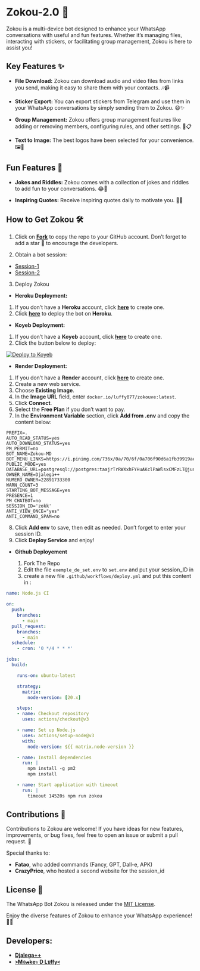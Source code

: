 # Zokou-2.0 🚀

Zokou is a multi-device bot designed to enhance your WhatsApp conversations with useful and fun features. Whether it’s managing files, interacting with stickers, or facilitating group management, Zokou is here to assist you!

## Key Features ✨

- **File Download:** Zokou can download audio and video files from links you send, making it easy to share them with your contacts. 🎶📹

- **Sticker Export:** You can export stickers from Telegram and use them in your WhatsApp conversations by simply sending them to Zokou. 😄✨

- **Group Management:** Zokou offers group management features like adding or removing members, configuring rules, and other settings. 👥📋

- **Text to Image:** The best logos have been selected for your convenience. 🖼️🎨

## Fun Features 🎉

- **Jokes and Riddles:** Zokou comes with a collection of jokes and riddles to add fun to your conversations. 😂🤔

- **Inspiring Quotes:** Receive inspiring quotes daily to motivate you. 💪🌟

## How to Get Zokou 🛠️

1. Click on **[Fork](https://github.com/Luffy2ndAccount/Zokou-english-v/fork)** to copy the repo to your GitHub account. Don’t forget to add a star 🌟 to encourage the developers.

2. Obtain a bot session: 

- [Session-1](https://zkscan.onrender.com)  
- [Session-2](https://zokouscan.onrender.com)  

3. Deploy Zokou
- **Heroku Deployment:**
1. If you don’t have a **Heroku** account, click [**here**](https://id.heroku.com/login) to create one.
2. Click [**here**](https://dashboard.heroku.com/new?template=https://github.com/Luffy2ndAccount/Zokou-english-v) to deploy the bot on **Heroku**.

- **Koyeb Deployment:**
1. If you don’t have a **Koyeb** account, click [**here**](https://app.koyeb.com/auth/signup) to create one.
2. Click the button below to deploy:

[![Deploy to Koyeb](https://www.koyeb.com/static/images/deploy/button.svg)](https://app.koyeb.com/deploy?name=zokouve&type=docker&image=docker.io%2Fluffy077%2Fzokouve%3Alatest&env%5BPREFIX%5D=.&env%5BAUTO_READ_STATUS%5D=yes&env%5BAUTO_DOWNLOAD_STATUS%5D=yes&env%5BPM_PERMIT%5D=no&env%5BBOT_NAME%5D=Zokou-MD&env%5BBOT_MENU_LINKS%5D=https%3A%2F%2Fi.pinimg.com%2F736x%2F0a%2F70%2F6f%2F0a706f90d6a1fb39919aedfbb7fdd8d3.jpg&env%5BPUBLIC_MODE%5D=yes&env%5BDATABASE_URL%5D=create+on+koyeb&env%5BOWNER_NAME%5D=Djalega%2B%2B&env%5BNUMERO_OWNER%5D=22891733300&env%5BWARN_COUNT%5D=3&env%5BSTARTING_BOT_MESSAGE%5D=yes&env%5BPRESENCE%5D=1&env%5BPM_CHATBOT%5D=no&env%5BSESSION_ID%5D=put+your+session&env%5BANTI_VIEW_ONCE%5D=yes&ports=8000%3Bhttp%3B%2F)

- **Render Deployment:**
1. If you don’t have a **Render** account, click [**here**](https://dashboard.render.com) to create one.
2. Create a new web service.  
3. Choose **Existing Image**.  
4. In the **Image URL** field, enter `docker.io/luffy077/zokouve:latest`.
5. Click **Connect**.  
6. Select the **Free Plan** if you don’t want to pay.
7. In the **Environment Variable** section, click **Add from .env** and copy the content below:

```env
PREFIX=.
AUTO_READ_STATUS=yes
AUTO_DOWNLOAD_STATUS=yes
PM_PERMIT=no
BOT_NAME=Zokou-MD
BOT_MENU_LINKS=https://i.pinimg.com/736x/0a/70/6f/0a706f90d6a1fb39919aedfbb7fdd8d3.jpg
PUBLIC_MODE=yes
DATABASE_URL=postgresql://postgres:taajrTrRWXxhFYHuAKclPaWlsxCMFzLT@junction.proxy.rlwy.net:57114/railway
OWNER_NAME=Djalega++
NUMERO_OWNER=22891733300
WARN_COUNT=3
STARTING_BOT_MESSAGE=yes
PRESENCE=1
PM_CHATBOT=no
SESSION_ID='zokk'
ANTI_VIEW_ONCE="yes"
ANTI_COMMAND_SPAM=no
```

8. Click **Add env** to save, then edit as needed. Don’t forget to enter your session ID.
9. Click **Deploy Service** and enjoy!

    
- **Github Deployement**

  1. Fork The Repo
  2. Edit the file `exemple_de_set.env` to `set.env` and put your session_ID in
  3. create a new file `.github/workflows/deploy.yml` and put this content in :

```yml
name: Node.js CI

on:
  push:
    branches:
      - main
  pull_request:
    branches:
      - main
  schedule:
    - cron: '0 */4 * * *'

jobs:
  build:

    runs-on: ubuntu-latest

    strategy:
      matrix:
        node-version: [20.x]

    steps:
    - name: Checkout repository
      uses: actions/checkout@v3

    - name: Set up Node.js
      uses: actions/setup-node@v3
      with:
        node-version: ${{ matrix.node-version }}

    - name: Install dependencies
      run: |
        npm install -g pm2
        npm install

    - name: Start application with timeout
      run: |
        timeout 14520s npm run zokou

 ```

## Contributions 🤝

Contributions to Zokou are welcome! If you have ideas for new features, improvements, or bug fixes, feel free to open an issue or submit a pull request. 🙌

Special thanks to:

- **Fatao**, who added commands (Fancy, GPT, Dall-e, APK)  
- **CrazyPrice**, who hosted a second website for the session_id  

## License 📜

The WhatsApp Bot Zokou is released under the [MIT License](https://opensource.org/licenses/MIT).

Enjoy the diverse features of Zokou to enhance your WhatsApp experience! 💬🎉

## Developers:

- [**Djalega++**](https://github.com/djalega8000/Zokou-MD/)
- [**᚛M๏𝓷keℽ D Lบffy᚜**](https://github.com/Faouz995)
